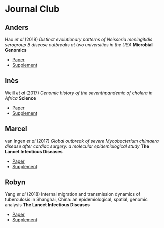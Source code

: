 
# Journal Club

## Anders

Hao _et al_ (2018) 
_Distinct  evolutionary  patterns  of Neisseria meningitidis serogroup B
disease  outbreaks  at  two  universities  in  the  USA_ 
**Microbial Genomics**

* [Paper](https://www.dropbox.com/sh/kvvkvmhbwzovcg2/AABc_D2vFn42UcNdvOQzjGJXa/Pre-reading%20materials/Anders_N_meningitidis/Hao-MGen-2018.pdf)
* [Supplement](https://www.dropbox.com/sh/kvvkvmhbwzovcg2/AAC0J5BED1u1Mofq76lAhMM4a/Pre-reading%20materials/Anders_N_meningitidis/Hao-MGen-2018-Supplement.pdf)

## In&egrave;s

Weill _et al_ (2017) 
_Genomic  history  of  the  seventhpandemic  of  cholera  in  Africa_
**Science**

* [Paper](https://www.dropbox.com/sh/kvvkvmhbwzovcg2/AAAFZHw1G0PiZMT7UlH9ypEga/Pre-reading%20materials/Ines_Cholera/Weill-Science-cholera.full.pdf)
* [Supplement](https://www.dropbox.com/sh/kvvkvmhbwzovcg2/AABtfH-pNXiqX1vDRHHrpaCSa/Pre-reading%20materials/Ines_Cholera/Weill-supplementary-material.pdf)

## Marcel

van Ingen _et al_ (2017)
_Global  outbreak  of  severe  Mycobacterium  chimaera  disease  after
cardiac  surgery:  a  molecular  epidemiological  study_
**The Lancet Infectious Diseases**

* [Paper](https://www.dropbox.com/sh/kvvkvmhbwzovcg2/AADXNoTPactGZZBNmpURnffna/Pre-reading%20materials/Marcel_Mycobacterium_chimera/vanIngen-LID-2017-gloabl_outbreak_of_m_chimera.pdf)
* [Supplement](https://www.dropbox.com/sh/kvvkvmhbwzovcg2/AAC9duXv346wBq8RfK2Z0Hpsa/Pre-reading%20materials/Marcel_Mycobacterium_chimera/vanIngen-LID-2017-supplementary-material.pdf)

## Robyn

Yang _et al_ (2018)
Internal  migration  and  transmission  dynamics  of  tuberculosis  in
Shanghai,  China:  an  epidemiological,  spatial,  genomic  analysis
**The Lancet Infectious Diseases**

* [Paper](https://www.dropbox.com/sh/kvvkvmhbwzovcg2/AABT_087WBjVCSWIVeh0IHDna/Pre-reading%20materials/Robyn__TB/Yang-LID-2018_TB.pdf)
* [Supplement](https://www.dropbox.com/sh/kvvkvmhbwzovcg2/AACRnUp5nJUi8fVNLnLvZXYKa/Pre-reading%20materials/Robyn__TB/Yang-LID-2018-supplement.pdf)


